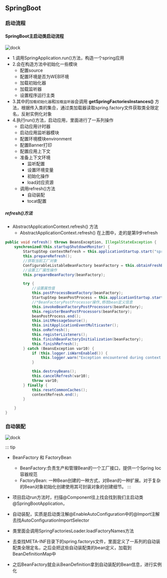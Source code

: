 ## SpringBoot 

### 启动流程
#### SpringBoot主启动类启动流程 

<img :src="$withBase('/springcloud/spe1.png')" alt="dock">

+ 1.调用SpringApplication.run()方法，构造一个spring应用
+ 2.会在构造方法中初始化一些模块
  - 配置source
  - 配置环境是否为WEB环境
  - 加载初始化器
  - 加载监听器
  - 设置程序运行主类
+ 3.其中的`加载初始化器`和`加载监听器`会调用 **getSpringFactoriesInstances()** 方法，根据传入类的集合，通过类加载器读取spring.factory文件获取类全限定名，反射实例化对象
+ 4.执行run()方法，启动应用，里面进行了一系列操作
  - 启动应用计时器
  - 启动应用监听器模块   
  - 配置环境模块environment
  - 配置Banner打印
  - 配置应用上下文
  - 准备上下文环境
    + 监听配置
    + 设置环境变量
    + 初始化操作
    + load对应资源
  - 调用refresh()方法
    + 自动装配
    + tocat配置   


##### refresh()方法
+ AbstractApplicationContext.refresh() 方法
  - AbstractApplicationContext.refresh() 在上图中，走的是第9步refresh 
````java
public void refresh() throws BeansException, IllegalStateException {
    synchronized(this.startupShutdownMonitor) {
        StartupStep contextRefresh = this.applicationStartup.start("spring.context.refresh");
        this.prepareRefresh();
        //获取当前工厂对象
        ConfigurableListableBeanFactory beanFactory = this.obtainFreshBeanFactory();
        //设置工厂属性操作
        this.prepareBeanFactory(beanFactory);

        try {
            //设置属性值
            this.postProcessBeanFactory(beanFactory);
            StartupStep beanPostProcess = this.applicationStartup.start("spring.context.beans.post-process");
            //*BeanFactoryPostProcessor操作,修改bean定义信息
            this.invokeBeanFactoryPostProcessors(beanFactory);
            this.registerBeanPostProcessors(beanFactory);
            beanPostProcess.end();
            this.initMessageSource();
            this.initApplicationEventMulticaster();
            this.onRefresh();
            this.registerListeners();
            this.finishBeanFactoryInitialization(beanFactory);
            this.finishRefresh();
        } catch (BeansException var10) {
            if (this.logger.isWarnEnabled()) {
                this.logger.warn("Exception encountered during context initialization - cancelling refresh attempt: " + var10);
            }

            this.destroyBeans();
            this.cancelRefresh(var10);
            throw var10;
        } finally {
            this.resetCommonCaches();
            contextRefresh.end();
        }

    }
}   
````



### 自动装配  

<img :src="$withBase('/springcloud/spr.png')" alt="dock">

::: tip
+ BeanFactory 和 FactoryBean
  - BeanFactory:负责生产和管理Bean的一个工厂接口，提供一个Spring Ioc容器规范
  - FactoryBean: 一种Bean创建的一种方式，对Bean的一种扩展。对于复杂的Bean对象初始化创建使用其可封装对象的创建细节。
:::

+ 项目启动run方法时，扫描@Component往上找会找到我们主启动类@SpringBootApplication，
+ 自动装配，实质是启动类注解@EnableAutoConfiguration中的@Import注解去找AutoConfigurationImportSelector
+ 类里面会调用SpringFactoriesLoader.loadFactoryNames方法
+ 去查找META-INF目录下的spring.factorys文件，里面定义了一系列的自动装配类全限定名，之后会把这些自动装配类的bean定义，加载到BeanDefinitionMap中
+ 之后BeanFactory就会从BeanDefinition拿到自动装配的Bean信息，进行实例化
 

